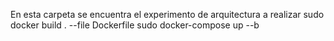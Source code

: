 En esta carpeta se encuentra el experimento de arquitectura a realizar
sudo docker build . --file Dockerfile
sudo docker-compose up --b
